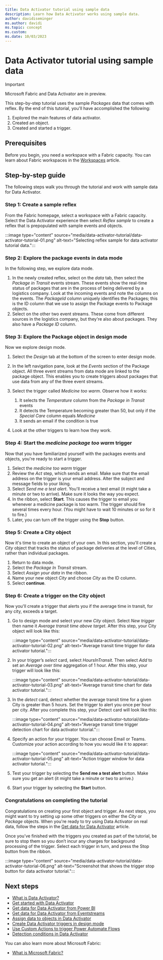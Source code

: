 ```yaml
---
title: Data Activator tutorial using sample data
description: Learn how Data Activator works using sample data.
author: davidiseminger
ms.author: davidi
ms.topic: concept
ms.custom: 
ms.date: 10/03/2023
---
```


# Data Activator tutorial using sample data

> [!IMPORTANT]
> Microsoft Fabric and Data Activator are in preview.

This step-by-step tutorial uses the sample *Packages* data that comes with reflex. By the end of this tutorial, you'll have accomplished the following:

1. Explored the main features of data activator.
2. Created an object.
3. Created and started a trigger.

## Prerequisites

Before you begin, you need a workspace with a Fabric capacity. You can learn about Fabric workspaces in the [Workspaces](../get-started/workspaces.md) article.  

## Step-by-step guide

The following steps walk you through the tutorial and work with sample data for Data Activator.

### Step 1: Create a sample reflex

From the Fabric homepage, select a workspace with a Fabric capacity. Select the Data Activator experience then select *Reflex sample* to create a reflex that is prepopulated with sample events and objects.

:::image type="content" source="media/data-activator-tutorial/data-activator-tutorial-01.png" alt-text="Selecting reflex sample for data activator tutorial data.":::


### Step 2: Explore the package events in data mode

In the following step, we explore data mode. 

1. In the newly created reflex, select on the *data* tab, then select the *Package in Transit* events stream. These events show the real-time status of packages that are in the process of being delivered by a logistics company. Look at the incoming events and note the columns on the events. The *PackageId* column uniquely identifies the Packages; this is the ID column that we use to assign the Package events to Package objects.
2. Select on the other two event streams. These come from different sources in the logistics company, but they're also about packages. They also have a *Package ID* column.

### Step 3: Explore the Package object in design mode

Now we explore design mode. 

1. Select the *Design* tab at the bottom of the screen to enter design mode.

2. In the left navigation pane, look at the *Events* section of the Package object. All three event streams from data mode are linked to the package object. This enables you to create triggers about packages that use data from any of the three event streams.

3. Select the trigger called *Medicine too warm*. Observe how it works:
    
    1. It selects the *Temperature* column from the *Package in Transit* events
    2. It detects the Temperature becoming greater than 50, but only if the *Special Care* column equals *Medicine*
    3. It sends an email if the condition is true

4. Look at the other triggers to learn how they work.

### Step 4: Start the *medicine package too warm* trigger

Now that you have familiarized yourself with the packages events and objects, you're ready to start a trigger.

1. Select the *medicine too warm* trigger
2. Review the *Act* step, which sends an email. Make sure that the email address on the trigger is your email address. Alter the subject and message fields to your liking.
3. Select *Send me a test alert*. You'll receive a test email (it might take a minute or two to arrive). Make sure it looks the way you expect.
4. In the ribbon, select **Start**. This causes the trigger to email you whenever a medicine package is too warm. The trigger should fire several times every hour. (You might have to wait 10 minutes or so for it to fire.)
5. Later, you can turn off the trigger using the **Stop** button.

### Step 5: Create a City object

Now it's time to create an object of your own. In this section, you'll create a *City* object that tracks the status of package deliveries at the level of Cities, rather than individual packages.

1. Return to data mode.
2. Select the *Package In Transit* stream.
3. Select *Assign your data* in the ribbon.
4. Name your new object *City* and choose *City* as the ID column.
5. Select **continue**.

### Step 6: Create a trigger on the City object

Now you'll create a trigger that alerts you if the average time in transit, for any city, exceeds a target.

1. Go to design mode and select your new *City* object. Select *New trigger* then name it *Average transit time above target*. After this step, your City object will look like this:

    :::image type="content" source="media/data-activator-tutorial/data-activator-tutorial-02.png" alt-text="Average transit time trigger for data activator tutorial.":::

2. In your trigger’s *select* card, select *HoursInTransit.* Then select *Add* to set an *Average over time* aggregation of 1 hour. After this step, your trigger will look like this:

    :::image type="content" source="media/data-activator-tutorial/data-activator-tutorial-03.png" alt-text="Average transit time chart for data activator tutorial.":::

3. In the *detect* card, detect whether the average transit time for a given City is greater than 5 hours. Set the trigger to alert you once per hour per city. After you complete this step, your Detect card will look like this:

    :::image type="content" source="media/data-activator-tutorial/data-activator-tutorial-04.png" alt-text="Average transit time trigger detection chart for data activator tutorial.":::

4. Specify an action for your trigger. You can choose Email or Teams. Customize your action according to how you would like it to appear:

    :::image type="content" source="media/data-activator-tutorial/data-activator-tutorial-05.png" alt-text="Action trigger window for data activator tutorial.":::

5. Test your trigger by selecting the **Send me a test alert** button. Make sure you get an alert (it might take a minute or two to arrive.)

6. Start your trigger by selecting the **Start** button.

### Congratulations on completing the tutorial

Congratulations on creating your first object and trigger. As next steps, you might want to try setting up some other triggers on either the *City* or *Package* objects. When you're ready to try using Data Activator on real data, follow the steps in the [Get data for Data Activator](data-activator-get-data-eventstreams.md) article.

Once you’ve finished with the triggers you created as part of the tutorial, be sure to stop them so you don’t incur any charges for background processing of the trigger. Select each trigger in turn, and press the Stop button from the ribbon.

:::image type="content" source="media/data-activator-tutorial/data-activator-tutorial-06.png" alt-text="Screenshot that shows the trigger stop button for data activator tutorial.":::

## Next steps

* [What is Data Activator?](data-activator-introduction.md)
* [Get started with Data Activator](data-activator-get-started.md)
* [Get data for Data Activator from Power BI](data-activator-get-data-power-bi.md)
* [Get data for Data Activator from Eventstreams](data-activator-get-data-eventstreams.md)
* [Assign data to objects in Data Activator](data-activator-assign-data-objects.md)
* [Create Data Activator triggers in design mode](data-activator-create-triggers-design-mode.md)
* [Use Custom Actions to trigger Power Automate Flows](data-activator-trigger-power-automate-flows.md)
* [Detection conditions in Data Activator](data-activator-detection-conditions.md)

You can also learn more about Microsoft Fabric:

* [What is Microsoft Fabric?](../get-started/microsoft-fabric-overview.md)
